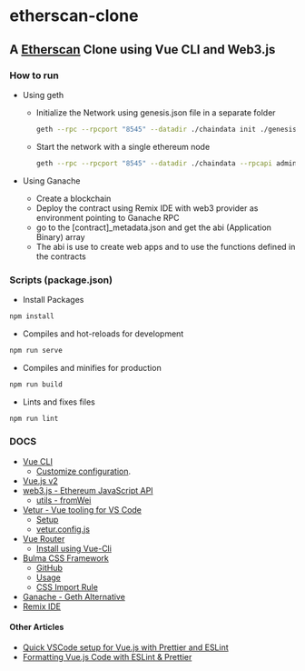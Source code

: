 # etherscan-clone

## A [Etherscan](https://etherscan.io/) Clone using Vue CLI and Web3.js

### How to run

- Using geth
  - Initialize the Network using genesis.json file in a separate folder

      ```sh
      geth --rpc --rpcport "8545" --datadir ./chaindata init ./genesis.json
      ```

  - Start the network with a single ethereum node

    ```sh
    geth --rpc --rpcport "8545" --datadir ./chaindata --rpcapi admin,eth,net,web3,personal,miner,txpool --rpccorsdomain "*" --allow-insecure-unlock
    ```

- Using Ganache
  - Create a blockchain
  - Deploy the contract using Remix IDE with web3 provider as environment pointing to Ganache RPC
  - go to the [contract]_metadata.json and get the abi (Application Binary) array
  - The abi is use to create web apps and to use the functions defined in the contracts

### Scripts (package.json)

- Install Packages

```sh
npm install
```

- Compiles and hot-reloads for development

```sh
npm run serve
```

- Compiles and minifies for production

```sh
npm run build
```

- Lints and fixes files

```sh
npm run lint
```

### DOCS

- [Vue CLI](https://cli.vuejs.org/)
  - [Customize configuration](https://cli.vuejs.org/config/).
- [Vue.js v2](https://vuejs.org/v2/guide/)
- [web3.js - Ethereum JavaScript API](https://web3js.readthedocs.io/en/v1.3.4/)
  - [utils - fromWei](https://web3js.readthedocs.io/en/v1.3.4/web3-utils.html#fromwei)
- [Vetur - Vue tooling for VS Code](https://vuejs.github.io/vetur/)
  - [Setup](https://vuejs.github.io/vetur/guide/setup.html)
  - [vetur.config.js](https://vuejs.github.io/vetur/guide/setup.html#advanced)
- [Vue Router](https://router.vuejs.org/)
  - [Install using Vue-Cli](https://router.vuejs.org/installation.html#vue-cli)
- [Bulma CSS Framework](https://bulma.io/)
  - [GitHub](https://github.com/jgthms/bulma)
  - [Usage](https://github.com/neovive/bulma-vuecli/blob/master/README.md)
  - [CSS Import Rule](https://www.w3schools.com/cssref/pr_import_rule.asp)
- [Ganache - Geth Alternative](https://www.trufflesuite.com/ganache)
- [Remix IDE](https://remix.ethereum.org/)

#### Other Articles

- [Quick VSCode setup for Vue.js with Prettier and ESLint](https://mattgosden.medium.com/quick-vscode-setup-for-vue-js-with-prettier-and-eslint-4b97fc71c587)
- [Formatting Vue.js Code with ESLint & Prettier](https://www.digitalocean.com/community/tutorials/vuejs-vue-eslint-prettier)
